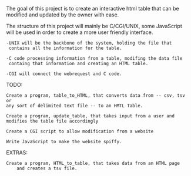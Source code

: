 The goal of this project is to create an interactive html table that can be
modified and updated by the owner with ease.

The structure of this project will mainly be C/CGI/UNIX, some JavaScript will
be used in order to create a more user friendly interface.

	-UNIX will be the backbone of the system, holding the file that
	 contains all the information for the table.

	-C code processing information from a table, modifing the data file
	 containg that information and creating an HTML table.

	-CGI will connect the webrequest and C code.

TODO:
	
	Create a program, table_to_HTML, that converts data from -- csv, tsv or
	any sort of delimited text file -- to an HMTL Table.
	
	Create a program, update_table, that takes input from a user and
	modifies the table file accordingly

	Create a CGI script to allow modification from a website	

	Write JavaScript to make the website spiffy.

EXTRAS:
	
	Create a program, HTML_to_table, that takes data from an HTML page
        and creates a tsv file.

